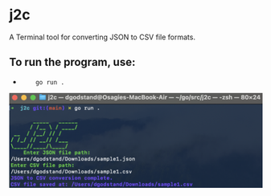 # j2c
A Terminal tool for converting JSON to CSV file formats.

## To run the program, use:
-         go run .


![J2C](https://github.com/osag1e/j2c/blob/main/image/j2c.png)